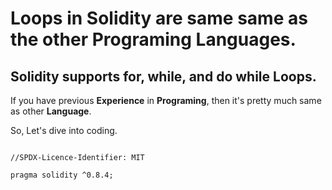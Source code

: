 # Loops in **Solidity** are same same as the other Programing Languages.

## **Solidity** supports for, while, and do while **Loops**.

If you have previous **Experience** in **Programing**, then it's pretty much same as other **Language**.

So, Let's dive into coding.

```solidity

//SPDX-Licence-Identifier: MIT

pragma solidity ^0.8.4;


```
